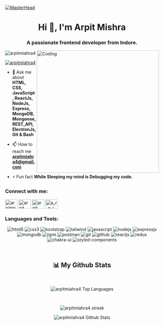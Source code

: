 [![MasterHead](https://camo.githubusercontent.com/12e5f2b182da4b52850b29bb09e8ba3e92b0ac2c0bd121de7dfcbb291fbbd525/68747470733a2f2f692e70696e696d672e636f6d2f6f726967696e616c732f37372f63612f61332f37376361613332383834643733356434333961646534356261333766656166322e676966)](https://arpitmiahra4@gmail.com)
<h1 align="center">Hi 👋, I'm Arpit Mishra</h1>
<h3 align="center">A passionate frontend developer from Indore.</h3>
<img align="right" alt="Coding" width="400" src="https://cdn.dribbble.com/users/2131993/screenshots/4948736/thoughtworks-gif_dribbble.gif">

<p align="left"> <img src="https://komarev.com/ghpvc/?username=arpitmiahra4&label=Profile%20views&color=0e75b6&style=flat" alt="arpitmiahra4" /> </p>


<p align="left"> <a href="https://twitter.com/arpitmiahra4" target="blank"><img src="https://img.shields.io/twitter/follow/arpitmiahra4?logo=twitter&style=for-the-badge" alt="arpitmiahra4" /></a> </p>

- 💬 Ask me about **HTML, CSS, JavaScript, ReactJs, NodeJs, Express, MongoDB, Mongoose, REST_API, ElectronJs, Git & Bash**

- 📫 How to reach me **arpitmiahra4@gmail.com**

- ⚡ Fun fact **While Sleeping my mind is Debugging my code.**

<h3 align="left">Connect with me:</h3>
<p align="left">
<a href="https://twitter.com/arpitmiahra4" target="blank"><img align="center" src="https://raw.githubusercontent.com/rahuldkjain/github-profile-readme-generator/master/src/images/icons/Social/twitter.svg" alt="arpitmiahra4" height="30" width="40" /></a>
<a href="https://linkedin.com/in/arpit mishra" target="blank"><img align="center" src="https://raw.githubusercontent.com/rahuldkjain/github-profile-readme-generator/master/src/images/icons/Social/linked-in-alt.svg" alt="arpit mishra" height="30" width="40" /></a>
<a href="https://fb.com/arpit mishra" target="blank"><img align="center" src="https://raw.githubusercontent.com/rahuldkjain/github-profile-readme-generator/master/src/images/icons/Social/facebook.svg" alt="arpit mishra" height="30" width="40" /></a>
<a href="https://instagram.com/a_r_p_i_t_m_ishra__" target="blank"><img align="center" src="https://raw.githubusercontent.com/rahuldkjain/github-profile-readme-generator/master/src/images/icons/Social/instagram.svg" alt="a_r_p_i_t_m_ishra__" height="30" width="40" /></a>
</p>

<h3 align="left">Languages and Tools:</h3>
<p align="center">
    <img src="https://img.shields.io/badge/HTML5-E34F26?style=for-the-badge&logo=html5&logoColor=white" alt="html5" />
    <img src="https://img.shields.io/badge/CSS3-1572B6?style=for-the-badge&logo=css3&logoColor=white" alt="css3" />
    <img src="https://img.shields.io/badge/Bootstrap-563D7C?style=for-the-badge&logo=bootstrap&logoColor=white" alt="bootstrap" />
    <img src="https://img.shields.io/badge/Tailwind_CSS-38B2AC?style=for-the-badge&logo=tailwind-css&logoColor=white" alt="tailwind" />
    <img src="https://img.shields.io/badge/JavaScript-323330?style=for-the-badge&logo=javascript&logoColor=F7DF1E" alt="javascript" />
    <img src="https://img.shields.io/badge/Node.js-339933?style=for-the-badge&logo=nodedotjs&logoColor=white" alt="nodejs" />
    <img src="https://img.shields.io/badge/Express.js-000000?style=for-the-badge&logo=express&logoColor=white" alt="expressjs" />
    <img src="https://img.shields.io/badge/MongoDB-4EA94B?style=for-the-badge&logo=mongodb&logoColor=white" alt="mongodb" />
    <img src="https://img.shields.io/badge/npm-CB3837?style=for-the-badge&logo=npm&logoColor=white" alt="npm" />
    <img src="https://img.shields.io/badge/Postman-FF6C37?style=for-the-badge&logo=Postman&logoColor=white" alt="postman" />
    <img src="https://img.shields.io/badge/Git-f44d27?style=for-the-badge&logo=git&logoColor=white" alt="git" />
    <img src="https://img.shields.io/badge/GitHub-100000?style=for-the-badge&logo=github&logoColor=white" alt="github" />
    <img src="https://img.shields.io/badge/React-20232A?style=for-the-badge&logo=react&logoColor=61DAFB" alt="reactjs" />
    <img src="https://img.shields.io/badge/Redux-593D88?style=for-the-badge&logo=redux&logoColor=white" alt="redux" />
    <img src="https://img.shields.io/badge/Chakra%20UI-3bc7bd?style=for-the-badge&logo=chakraui&logoColor=white" alt="chakra-ui" />
    <img src="https://img.shields.io/badge/styled--components-DB7093?style=for-the-badge&logo=styled-components&logoColor=white" alt="styled-components" />
</p>
<br>
<h2 align="center">📊 My Github Stats</h2>
         <br/>   
          <p align="center">      
        <img alt="arpitmiahra4 Top Languages" src="https://github-readme-stats.vercel.app/api/top-langs/?username=arpitmiahra4&langs_count=8&count_private=true&layout=compact&theme=react&hide_border=true&bg_color=0D1117" />
            </p>      
           <br/>
         <p align="center">
              <img title="🔥 Get streak stats for your profile at git.io/streak-stats" alt="arpitmiahra4 streak" src="https://github-readme-streak-stats.herokuapp.com/?user=arpitmiahra4&hide_border=true&theme=react&hide_border=true&bg_color=0D1117"/>
             <p align="center">                                                                                                 
          <img alt="arpitmiahra4 Github Stats" src="https://github-readme-stats.vercel.app/api?username=arpitmiahra4&show_icons=true&locale=en&theme=react&hide_border=true&bg_color=0D1117" />
          </p>                                                                
      <br/>
      <br/>
